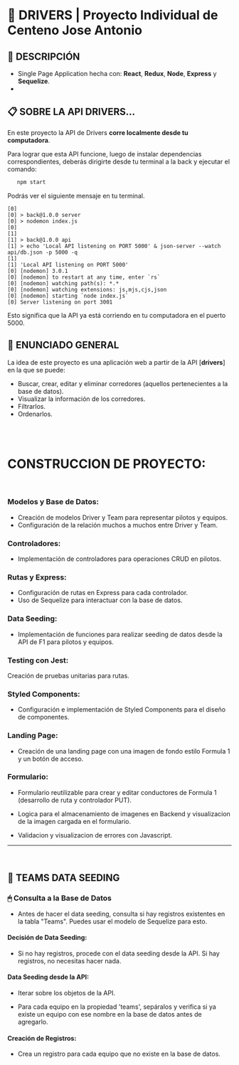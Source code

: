 # 🚗 **DRIVERS** | Proyecto Individual de Centeno Jose Antonio

## **📌 DESCRIPCIÓN**

-  Single Page Application hecha con: **React**, **Redux**, **Node**, **Express** y **Sequelize**.
-  

## **📋 SOBRE LA API DRIVERS...**

En este proyecto la API de Drivers **corre localmente desde tu computadora**. 

Para lograr que esta API funcione, luego de instalar dependencias correspondientes, deberás dirigirte desde tu terminal a la back y ejecutar el comando:

```bash
   npm start
```

Podrás ver el siguiente mensaje en tu terminal.

``` 
[0] 
[0] > back@1.0.0 server
[0] > nodemon index.js
[0] 
[1] 
[1] > back@1.0.0 api
[1] > echo 'Local API listening on PORT 5000' & json-server --watch api/db.json -p 5000 -q
[1] 
[1] 'Local API listening on PORT 5000' 
[0] [nodemon] 3.0.1
[0] [nodemon] to restart at any time, enter `rs`
[0] [nodemon] watching path(s): *.*
[0] [nodemon] watching extensions: js,mjs,cjs,json
[0] [nodemon] starting `node index.js`
[0] Server listening on port 3001

```

Esto significa que la API ya está corriendo en tu computadora en el puerto 5000.

## **📖 ENUNCIADO GENERAL**

La idea de este proyecto es una aplicación web a partir de la API [**drivers**] en la que se puede:

-  Buscar, crear, editar y eliminar corredores (aquellos pertenecientes a la base de datos).
-  Visualizar la información de los corredores.
-  Filtrarlos.
-  Ordenarlos.

<br />
<br />

# CONSTRUCCION DE PROYECTO: 
<br />

### Modelos y Base de Datos:

- Creación de modelos Driver y Team para representar pilotos y equipos.
- Configuración de la relación muchos a muchos entre Driver y Team.

### Controladores:

- Implementación de controladores para operaciones CRUD en pilotos.

### Rutas y Express:

- Configuración de rutas en Express para cada controlador.
- Uso de Sequelize para interactuar con la base de datos.

### Data Seeding:

- Implementación de funciones para realizar seeding de datos desde la API de F1 para pilotos y equipos.

### Testing con Jest:

Creación de pruebas unitarias para rutas.


### Styled Components:

- Configuración e implementación de Styled Components para el diseño de componentes.
  
### Landing Page:

- Creación de una landing page con una imagen de fondo estilo Formula 1 y un botón de acceso.
  
### Formulario:

- Formulario reutilizable para crear y editar conductores de Formula 1 (desarrollo de ruta y controlador PUT).

- Logica para el almacenamiento de imagenes en Backend y visualizacion de la imagen cargada en el formulario. 

- Validacion y visualizacion de errores con Javascript.

---

<br />

## **📁 TEAMS DATA SEEDING**

### **🖱 Consulta a la Base de Datos**

- Antes de hacer el data seeding, consulta si hay registros existentes en la tabla "Teams". Puedes usar el modelo de Sequelize para esto.

#### Decisión de Data Seeding:

- Si no hay registros, procede con el data seeding desde la API. Si hay registros, no necesitas hacer nada.

#### Data Seeding desde la API:

- Iterar sobre los objetos de la API.

- Para cada equipo en la propiedad 'teams', sepáralos y verifica si ya existe un equipo con ese nombre en la base de datos antes de agregarlo.

#### Creación de Registros:

- Crea un registro para cada equipo que no existe en la base de datos.

